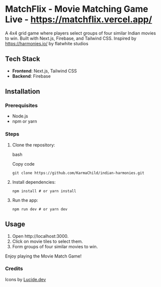 MatchFlix - Movie Matching Game
Live - https://matchflix.vercel.app/
================

A 4x4 grid game where players select groups of four similar Indian movies to win. Built with Next.js, Firebase, and Tailwind CSS.
Inspired by https://harmonies.io/ by flatwhite studios

Tech Stack
----------

*   **Frontend**: Next.js, Tailwind CSS
*   **Backend**: Firebase

Installation
------------

### Prerequisites

*   Node.js
*   npm or yarn

### Steps

1.  Clone the repository:

    bash

    Copy code

    `git clone https://github.com/KarmaChild/indian-harmonies.git`

2.  Install dependencies:

    `npm install # or yarn install`

3.  Run the app:

    `npm run dev # or yarn dev`


Usage
-----

1.  Open http://localhost:3000.
2.  Click on movie tiles to select them.
3.  Form groups of four similar movies to win.

Enjoy playing the Movie Match Game!

### Credits

Icons by [Lucide.dev](https://lucide.dev/)
